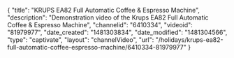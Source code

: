 {
    "title": "KRUPS EA82 Full Automatic Coffee & Espresso Machine",
    "description": "Demonstration video of the Krups EA82 Full Automatic Coffee & Espresso Machine",
    "channelid": "6410334",
    "videoid": "81979977",
    "date_created": "1481303834",
    "date_modified": "1481304566",
    "type": "captivate",
    "layout": "channelVideo",
    "url": "\/holidays\/krups-ea82-full-automatic-coffee-espresso-machine\/6410334-81979977"
}